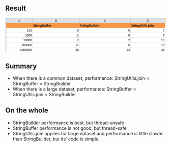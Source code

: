## Result ##
 ![](StringBuilderTestResult.png)
## Summary ##
- When there is a common dataset, performance:  StringUtils.join < StringBuffer =  StringBuilder
- When there is a large dataset, performance: StringBuffer < StringUtils.join < StringBuilder
## On the whole ##
- StringBuilder performance is best, but thread-unsafe
- StringBuffer performance is not good, but thread-safe
- StringUtils.join applies for large dataset and performance is little slower than StringBuilder, but its’ code is simple.
